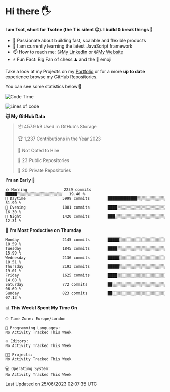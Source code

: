 # Hi there :raised_hand_with_fingers_splayed:
#### I am Tsot, short for Tsotne (the T is silent :wink:). I build & break things :space_invader:
- :telescope: Passionate about building fast, scalable and flexible products
- :seedling: I am currently learning the latest JavaScript framework 
- :mailbox: How to reach me: [@My LinkedIn](https://www.linkedin.com/in/tsotne-gvadzabia/) or [@My Website](https://tsotne.co.uk/contact)
- :zap: Fun Fact: Big Fan of chess ♟ and the 👾 emoji

Take a look at my Projects on my [Portfolio](https://tsotne.co.uk/) or for a more **up to date** experience browse my GitHub Repositories.

You can see some statistics below!:space_invader:
<!--START_SECTION:waka-->
![Code Time](http://img.shields.io/badge/Code%20Time-761%20hrs%202%20mins-blue)

![Lines of code](https://img.shields.io/badge/From%20Hello%20World%20I%27ve%20Written-6.1%20million%20lines%20of%20code-blue)

**🐱 My GitHub Data** 

> 📦 457.9 kB Used in GitHub's Storage 
 > 
> 🏆 1,237 Contributions in the Year 2023
 > 
> 🚫 Not Opted to Hire
 > 
> 📜 23 Public Repositories 
 > 
> 🔑 20 Private Repositories 
 > 
**I'm an Early 🐤** 

```text
🌞 Morning                2239 commits        █████░░░░░░░░░░░░░░░░░░░░   19.40 % 
🌆 Daytime                5999 commits        █████████████░░░░░░░░░░░░   51.99 % 
🌃 Evening                1881 commits        ████░░░░░░░░░░░░░░░░░░░░░   16.30 % 
🌙 Night                  1420 commits        ███░░░░░░░░░░░░░░░░░░░░░░   12.31 % 
```
📅 **I'm Most Productive on Thursday** 

```text
Monday                   2145 commits        █████░░░░░░░░░░░░░░░░░░░░   18.59 % 
Tuesday                  1845 commits        ████░░░░░░░░░░░░░░░░░░░░░   15.99 % 
Wednesday                2136 commits        █████░░░░░░░░░░░░░░░░░░░░   18.51 % 
Thursday                 2193 commits        █████░░░░░░░░░░░░░░░░░░░░   19.01 % 
Friday                   1625 commits        ████░░░░░░░░░░░░░░░░░░░░░   14.08 % 
Saturday                 772 commits         ██░░░░░░░░░░░░░░░░░░░░░░░   06.69 % 
Sunday                   823 commits         ██░░░░░░░░░░░░░░░░░░░░░░░   07.13 % 
```


📊 **This Week I Spent My Time On** 

```text
🕑︎ Time Zone: Europe/London

💬 Programming Languages: 
No Activity Tracked This Week

🔥 Editors: 
No Activity Tracked This Week

🐱‍💻 Projects: 
No Activity Tracked This Week

💻 Operating System: 
No Activity Tracked This Week
```


 Last Updated on 25/06/2023 02:07:35 UTC
<!--END_SECTION:waka-->
